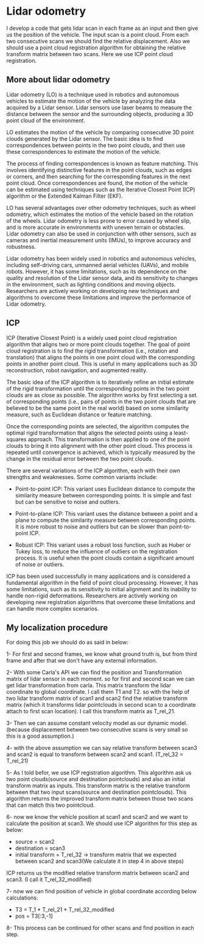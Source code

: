 # Lidar odometry
I develop a code that gets lidar scan in each frame as an input and then give us the position of the vehicle. The input scan is a point cloud. From each two consecutive scans we should find the relative displacement. Also we should use a point cloud registration algorithm for obtaining the relative transform matrix between two scans. Here we use ICP point cloud registration. 

## More about lidar odometry 
Lidar odometry (LO) is a technique used in robotics and autonomous vehicles to estimate the motion of the vehicle by analyzing the data acquired by a Lidar sensor. Lidar sensors use laser beams to measure the distance between the sensor and the surrounding objects, producing a 3D point cloud of the environment. 

LO estimates the motion of the vehicle by comparing consecutive 3D point clouds generated by the Lidar sensor. The basic idea is to find correspondences between points in the two point clouds, and then use these correspondences to estimate the motion of the vehicle. 

The process of finding correspondences is known as feature matching. This involves identifying distinctive features in the point clouds, such as edges or corners, and then searching for the corresponding features in the next point cloud. Once correspondences are found, the motion of the vehicle can be estimated using techniques such as the Iterative Closest Point (ICP) algorithm or the Extended Kalman Filter (EKF). 

LO has several advantages over other odometry techniques, such as wheel odometry, which estimates the motion of the vehicle based on the rotation of the wheels. Lidar odometry is less prone to error caused by wheel slip, and is more accurate in environments with uneven terrain or obstacles. Lidar odometry can also be used in conjunction with other sensors, such as cameras and inertial measurement units (IMUs), to improve accuracy and robustness. 

Lidar odometry has been widely used in robotics and autonomous vehicles, including self-driving cars, unmanned aerial vehicles (UAVs), and mobile robots. However, it has some limitations, such as its dependence on the quality and resolution of the Lidar sensor data, and its sensitivity to changes in the environment, such as lighting conditions and moving objects. Researchers are actively working on developing new techniques and algorithms to overcome these limitations and improve the performance of Lidar odometry. 

## ICP 

ICP (Iterative Closest Point) is a widely used point cloud registration algorithm that aligns two or more point clouds together. The goal of point cloud registration is to find the rigid transformation (i.e., rotation and translation) that aligns the points in one point cloud with the corresponding points in another point cloud. This is useful in many applications such as 3D reconstruction, robot navigation, and augmented reality. 

The basic idea of the ICP algorithm is to iteratively refine an initial estimate of the rigid transformation until the corresponding points in the two point clouds are as close as possible. The algorithm works by first selecting a set of corresponding points (i.e., pairs of points in the two point clouds that are believed to be the same point in the real world) based on some similarity measure, such as Euclidean distance or feature matching. 

Once the corresponding points are selected, the algorithm computes the optimal rigid transformation that aligns the selected points using a least-squares approach. This transformation is then applied to one of the point clouds to bring it into alignment with the other point cloud. This process is repeated until convergence is achieved, which is typically measured by the change in the residual error between the two point clouds. 

There are several variations of the ICP algorithm, each with their own strengths and weaknesses. Some common variants include:

- Point-to-point ICP: This variant uses Euclidean distance to compute the similarity measure between corresponding points. It is simple and fast but can be sensitive to noise and outliers. 

- Point-to-plane ICP: This variant uses the distance between a point and a plane to compute the similarity measure between corresponding points. It is more robust to noise and outliers but can be slower than point-to-point ICP. 

- Robust ICP: This variant uses a robust loss function, such as Huber or Tukey loss, to reduce the influence of outliers on the registration process. It is useful when the point clouds contain a significant amount of noise or outliers. 

ICP has been used successfully in many applications and is considered a fundamental algorithm in the field of point cloud processing. However, it has some limitations, such as its sensitivity to initial alignment and its inability to handle non-rigid deformations. Researchers are actively working on developing new registration algorithms that overcome these limitations and can handle more complex scenarios. 

## My localization procedure 

For doing this job we should do as said in below: 

1- For first and second frames, we know what ground truth is, but from third frame and after that we don't have any external information. 

2- With some Carla's API we can find the position and Transformation matrix of lidar sensor in each moment. so for first and second scan we can get lidar transformation from carla. This matrix transform the lidar coordinate to global coordinate. I call them T1 and T2. so with the help of two lidar transform matrix of scan1 and scan2 find the relative transform matrix (which it transforms lidar pointclouds in second scan to a coordinate attach to first scan location). I call this transform matrix as T_rel_21.

3- Then we can assume constant velocity model as our dynamic model.(because displacement between two consecutive scans is very small so this is a good assumption.) 

4- with the above assumption we can say relative transform between scan3 and scan2 is equal to transform between scan2 and scan1. (T_rel_32 = T_rel_21)

5- As I told befor, we use ICP registration algorithm. This algorithm ask us two point clouds(source and destination pointclouds) and also an initial transform matrix as inputs. This transform matrix is the relative transform between that two input scans(source and destination pointclouds). This algorithm returns the improved transform matrix between those two scans that can match this two pointcloud. 

6- now we know the vehicle position at scan1 and scan2 and we want to calculate the position at scan3. We should use ICP algorithm for this step as below: 
- source = scan2
- destination = scan3
- initial transform = T_rel_32  -> transform matrix that we expected between scan2 and scan3(We calculate it in step 4 in above steps) 

ICP returns us the modified relative transform matrix between scan2 and scan3. (I call it T_rel_32_modified)

7- now we can find position of vehicle in global coordinate according below calculations:
- T3 = T_1 * T_rel_21 * T_rel_32_modified
- pos = T3[:3,-1] 

8- This process can be continued for other scans and find position in each step.